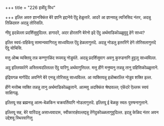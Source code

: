 +++
title = "226 इन्नॊंदु विध"

+++
इल्लि अवरु ज्ञानक्किंत बेरॆ ज्ञानि इद्दानॆये ऎंदु हेळुत्तारॆ. आदरॆ आ ज्ञानवन्नु त्यजिसिद नंतर, अदन्नु तिळिदवरु अदन्नु तोरिसलि.

नीवु इदन्नॆल्ला प्रदर्शिसुवुदिल्ल. हागादरॆ, अदर हॊरतागि बेरेनो इदॆ ऎंदु अर्थमाडिकॊळ्ळुवुदु हेगॆ साध्य?

इल्लि स्वयं-ग्रहिकॆयु सामान्यवागिरलु साध्यविल्ल ऎंदु हेळलागुत्तदॆ. अदन्नु नोडलु इतररिगॆ हेगॆ तोरिसलागुत्तदॆ ऎंदु योचिसि.

मत्तु ऒब्ब व्यक्तियु तन्न कण्णुगळिंद रूपवन्नु नोडुवंतॆ. अदन्नु प्रदर्शिसुवाग अवनु कुरुडनागि हुट्टलु साध्यविल्ल.

अदु इल्लियवरॆगॆ अस्तित्वदल्लिल्ल ऎंदु यारिगू अर्थवागुत्तिल्ल. मत्तु हीगॆ मनुष्यनु तन्नन्नु तानु ग्रहिसिकॊळ्ळुत्तानॆ.

इंद्रियगळ मार्गदिंद अवनिगॆ बेरॆ एनन्नू तोरिसलु साध्यविल्ल. आ व्यक्तियन्नु इन्नॊब्बरल्लि नोडुव शक्ति इल्ल.

हीगॆ मत्तॊब्ब व्यक्ति तन्नन्नु तानु अर्थमाडिकॊळ्ळुत्तानॆ. आत्मवु अदक्किंत श्रेष्ठवल्ल; एकॆंदरॆ ऎल्लरू स्वयं साक्षिगळु.

इल्लियू सह ब्रह्मनन्नु आत्म-बॆळकिन चक्रवर्तियागि नोडलागुत्तदॆ. इल्लियू ई बॆळकु स्वतः पुरुषनागुत्तानॆ.

इल्लियू सह, बेरॆ यारिंदलू असाध्यवादरू, स्वीकारार्हवल्लद्दन्नु तॆगॆदुकॊळ्ळलागुवुदिल्ल. इदन्नु केळिद नंतर अवन उद्देशवू स्थिरवागित्तु


